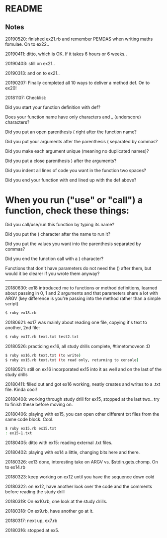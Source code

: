 # README

## Notes

20190520: finished ex21.rb and remember PEMDAS when writing maths fomulae.  On to ex22..

20190411: ditto, which is OK.  If it takes 6 hours or 6 weeks..

20190403: still on ex21..

20190313: and on to ex21..

20190207: Finally completed all 10 ways to deliver a method def.  On to ex20!

20181107: Checklist:

Did you start your function definition with def?

Does your function name have only characters and _ (underscore) characters?

Did you put an open parenthesis ( right after the function name?

Did you put your arguments after the parenthesis ( separated by commas?

Did you make each argument unique (meaning no duplicated names)?

Did you put a close parenthesis ) after the arguments?

Did you indent all lines of code you want in the function two spaces?

Did you end your function with end lined up with the def above?

# When you run ("use" or "call") a function, check these things:

Did you call/use/run this function by typing its name?

Did you put the ( character after the name to run it?

Did you put the values you want into the parenthesis separated by commas?

Did you end the function call with a ) character?

Functions that don't have parameters do not need the () after them, but would it be clearer if you wrote them anyway?

__________
20180630: ex18 introduced me to functions or method definitions, learned about passing in 0, 1 and 2 arguments and that
parameters share a lot with ARGV (key difference is you're passing into the method rather than a simple script)

```bash
$ ruby ex18.rb
```

20180621: ex17 was mainly about reading one file, copying it's text to another, 2nd file:

```bash
$ ruby ex17.rb text.txt test2.txt
```


20180526: practicing ex16, all study drills complete, #timetomoveon :D

```bash
$ ruby ex16.rb text.txt (to write)
$ ruby ex15.rb text.txt (to read only, returning to console)
```

20180521: still on ex16 incorporated ex15 into it as well and on the last of the study drills

20180411: filled out and got ex16 working, neatly creates and writes to a .txt file.  Kinda cool!

20180408: working through study drill for ex15, stopped at the last two.. try to finish these before moving on.

20180406: playing with ex15, you can open other different txt files from the same code block.  Cool.
```bash
$ ruby ex15.rb ex15.txt
: ex15-1.txt
```
20180405: ditto with ex15: reading external .txt files.

20180402: playing with ex14 a little, changing bits here and there.

20180326: ex13 done, interesting take on ARGV vs. $stdin.gets.chomp.  On to ex14.rb

20180323: keep working on ex12 until you have the sequence down cold

20180322: on ex12, have another look over the code and the comments before reading the study drill

20180319: On ex10.rb, one look at the study drills.

20180318: On ex9.rb, have another go at it.

20180317: next up, ex7.rb

20180316: stopped at ex5.